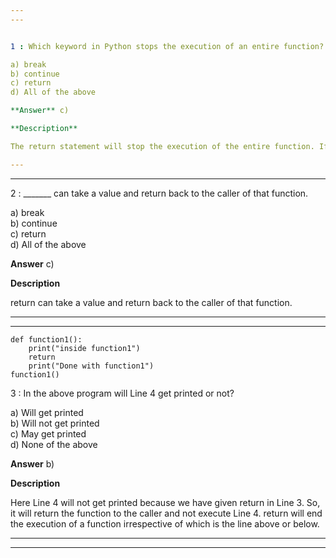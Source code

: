 ```yaml
---
---


1 : Which keyword in Python stops the execution of an entire function?  

a) break   
b) continue   
c) return   
d) All of the above  

**Answer** c) 

**Description**

The return statement will stop the execution of the entire function. If it is inside a loop, it will terminate both the loop and the function.

---
```

---


2 : _______ can take a value and return back to the caller of that function.  

a) break   
b) continue   
c) return   
d) All of the above  

**Answer** c) 

**Description**

return can take a value and return back to the caller of that function.  

---
---


```
def function1():
    print("inside function1")
    return
    print("Done with function1")
function1()
```

3 : In the above program will Line 4 get printed or not?  

a) Will get printed   
b) Will not get printed   
c) May get printed   
d) None of the above  

**Answer** b) 

**Description**

Here Line 4 will not get printed because we have given return in Line 3. So, it will return the function to the caller and not execute Line 4. return will end the execution of a function irrespective of which is the line above or below. 

---
---


